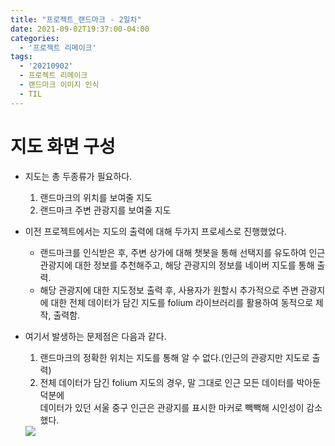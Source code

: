 ```yaml
---
title: "프로젝트_랜드마크 - 2일차"
date: 2021-09-02T19:37:00-04:00
categories:
  - '프로젝트 리메이크'
tags:
  - '20210902'
  - 프로젝트 리메이크
  - 랜드마크 이미지 인식
  - TIL
---
```




# 지도 화면 구성
  * 지도는 총 두종류가 필요하다.
    1. 랜드마크의 위치를 보여줄 지도
    2. 랜드마크 주변 관광지를 보여줄 지도

  * 이전 프로젝트에서는 지도의 출력에 대해 두가지 프로세스로 진행했었다.
    * 랜드마크를 인식받은 후, 주변 상가에 대해 챗봇을 통해 선택지를 유도하여 인근 관광지에 대한 정보를 추천해주고, 해당 관광지의 정보를 네이버 지도를 통해 출력.
    * 해당 관광지에 대한 지도정보 출력 후, 사용자가 원할시 추가적으로 주변 관광지에 대한 전체 데이터가 담긴 지도를 folium 라이브러리를 활용하여 동적으로 제작, 출력함.
  
  * 여기서 발생하는 문제점은 다음과 같다.
    1. 랜드마크의 정확한 위치는 지도를 통해 알 수 없다.(인근의 관광지만 지도로 출력)
    2. 전체 데이터가 담긴 folium 지도의 경우, 말 그대로 인근 모든 데이터를 박아둔 덕분에  
    데이터가 있던 서울 중구 인근은 관광지를 표시한 마커로 빽빽해 시인성이 감소했다.

    <img src="https://1geraldine1.github.io/assets/images/Landmark/GUI_DAY2/folium_이미지.png" />

  
